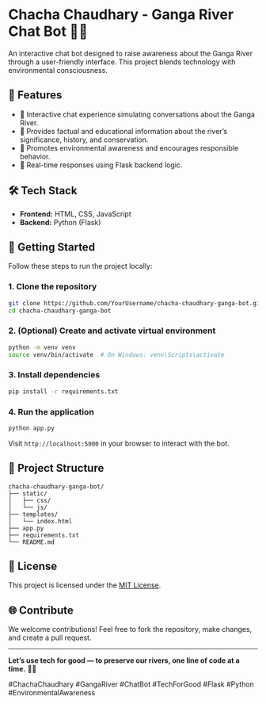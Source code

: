 # Chacha Chaudhary - Ganga River Chat Bot 🌊🤖

An interactive chat bot designed to raise awareness about the Ganga River through a user-friendly interface. This project blends technology with environmental consciousness.

## 🌟 Features

- 💬 Interactive chat experience simulating conversations about the Ganga River.
- 📖 Provides factual and educational information about the river’s significance, history, and conservation.
- 🌿 Promotes environmental awareness and encourages responsible behavior.
- 🔄 Real-time responses using Flask backend logic.

## 🛠️ Tech Stack

- **Frontend:** HTML, CSS, JavaScript  
- **Backend:** Python (Flask)

## 🚀 Getting Started

Follow these steps to run the project locally:

### 1. Clone the repository
```bash
git clone https://github.com/YourUsername/chacha-chaudhary-ganga-bot.git
cd chacha-chaudhary-ganga-bot
```

### 2. (Optional) Create and activate virtual environment
```bash
python -m venv venv
source venv/bin/activate  # On Windows: venv\Scripts\activate
```

### 3. Install dependencies
```bash
pip install -r requirements.txt
```

### 4. Run the application
```bash
python app.py
```

Visit `http://localhost:5000` in your browser to interact with the bot.

## 📂 Project Structure

```
chacha-chaudhary-ganga-bot/
├── static/
│   ├── css/
│   └── js/
├── templates/
│   └── index.html
├── app.py
├── requirements.txt
└── README.md
```

## 📜 License

This project is licensed under the [MIT License](LICENSE).

## 🌐 Contribute

We welcome contributions! Feel free to fork the repository, make changes, and create a pull request.

---

**Let’s use tech for good — to preserve our rivers, one line of code at a time.** 🌊💚

#ChachaChaudhary #GangaRiver #ChatBot #TechForGood #Flask #Python #EnvironmentalAwareness

